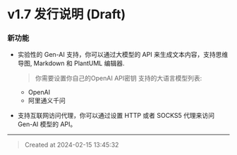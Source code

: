 # v1.7 发行说明 (Draft)

### 新功能

* 实验性的 Gen-AI 支持，你可以通过大模型的 API 来生成文本内容，支持思维导图, Markdown 和 PlantUML 编辑器.
	> 你需要设置你自己的OpenAI API密钥
	支持的大语言模型列表:
	* OpenAI
	* 阿里通义千问

* 支持互联网访问代理，你可以通过设置 HTTP 或者 SOCKS5 代理来访问 Gen-AI 模型的 API。


---
> Created at 2024-02-15 13:45:32
